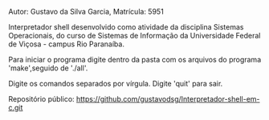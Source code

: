 Autor: Gustavo da Silva Garcia, Matrícula: 5951

Interpretador shell desenvolvido como atividade da disciplina Sistemas Operacionais, do curso de
Sistemas de Informação da Universidade Federal de Viçosa - campus Rio Paranaíba.

Para iniciar o programa digite dentro da pasta com os arquivos do programa 'make',seguido de './all'.

Digite os comandos separados por vírgula.
Digite 'quit' para sair.

Repositório público: https://github.com/gustavodsg/Interpretador-shell-em-c.git
